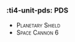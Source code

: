 ### :ti4-unit-pds: **PDS**


* <span style="font-variant:small-caps;">Planetary Shield</span> 
* <span style="font-variant:small-caps;">Space Cannon 6</span> 


